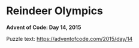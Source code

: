 # Reindeer Olympics

**Advent of Code: Day 14, 2015**

Puzzle text: https://adventofcode.com/2015/day/14
